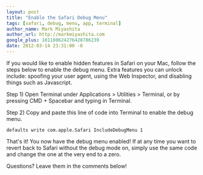 ```yaml
---
layout: post
title: "Enable the Safari Debug Menu"
tags: [safari, debug, menu, app, terminal]
author_name: Mark Miyashita
author_url: http://markmiyashita.com
google_plus: 101180624276428786239
date: 2012-03-14 23:31:00 -8
---
```


If you would like to enable hidden features in Safari on your Mac, follow the steps below to enable the debug menu. Extra features you can unlock include: spoofing your user agent, using the Web Inspector, and disabling things such as Javascript.

Step 1) Open Terminal under Applications > Utilities > Terminal, or by pressing CMD + Spacebar and typing in Terminal.

Step 2) Copy and paste this line of code into Terminal to enable the debug menu.

<code>defaults write com.apple.Safari IncludeDebugMenu 1</code>

That's it! You now have the debug menu enabled! If at any time you want to revert back to Safari without the debug mode on, simply use the same code and change the one at the very end to a zero.

Questions? Leave them in the comments below!

